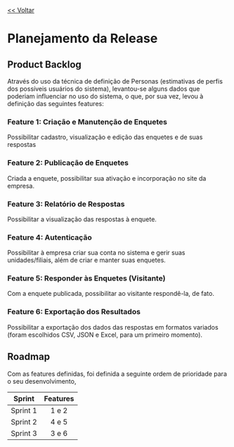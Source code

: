 [<< Voltar](README.md)

# Planejamento da Release

## Product Backlog

Através do uso da técnica de definição de Personas (estimativas de perfis dos possíveis usuários do sistema), levantou-se alguns dados que poderiam influenciar no uso do sistema, o que, por sua vez, levou à definição das seguintes features:

### Feature 1: Criação e Manutenção de Enquetes

Possibilitar cadastro, visualização e edição das enquetes e de suas respostas

### Feature 2: Publicação de Enquetes

Criada a enquete, possibilitar sua ativação e incorporação no site da empresa.

### Feature 3: Relatório de Respostas

Possibilitar a visualização das respostas à enquete.

### Feature 4: Autenticação

Possibilitar à empresa criar sua conta no sistema e gerir suas unidades/filiais, além de criar e manter suas enquetes.

### Feature 5: Responder às Enquetes (Visitante)

Com a enquete publicada, possibilitar ao visitante respondê-la, de fato.

### Feature 6: Exportação dos Resultados

Possibilitar a exportação dos dados das respostas em formatos variados (foram escolhidos CSV, JSON e Excel, para um primeiro momento).

## Roadmap

Com as features definidas, foi definida a seguinte ordem de prioridade para o seu desenvolvimento,

|  Sprint  | Features |
| :------: | :------: |
| Sprint 1 |  1 e 2   |
| Sprint 2 |  4 e 5   |
| Sprint 3 |  3 e 6   |


